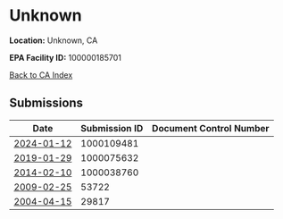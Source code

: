 # Unknown

**Location:** Unknown, CA

**EPA Facility ID:** 100000185701

[Back to CA Index](../../index.md)

## Submissions

| Date | Submission ID | Document Control Number |
|------|--------------|-------------------------|
| [2024-01-12](submissions/1000109481.md) | 1000109481 |  |
| [2019-01-29](submissions/1000075632.md) | 1000075632 |  |
| [2014-02-10](submissions/1000038760.md) | 1000038760 |  |
| [2009-02-25](submissions/53722.md) | 53722 |  |
| [2004-04-15](submissions/29817.md) | 29817 |  |
